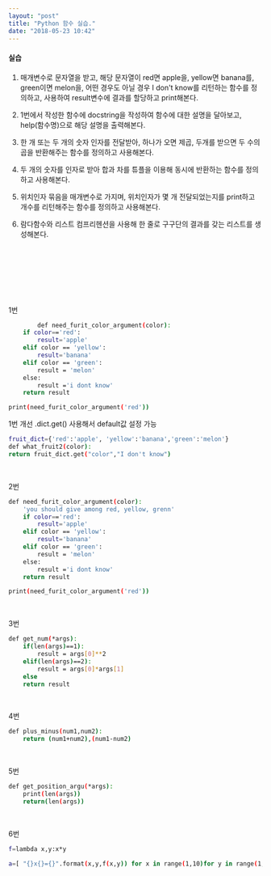```yaml
---
layout: "post"
title: "Python 함수 실습."
date: "2018-05-23 10:42"
---
```


#### 실습
1. 매개변수로 문자열을 받고, 해당 문자열이 red면 apple을, yellow면 banana를, green이면 melon을, 어떤 경우도 아닐 경우 I don't know를 리턴하는 함수를 정의하고, 사용하여 result변수에 결과를 할당하고 print해본다.

2. 1번에서 작성한 함수에 docstring을 작성하여 함수에 대한 설명을 달아보고, help(함수명)으로 해당 설명을 출력해본다.

3. 한 개 또는 두 개의 숫자 인자를 전달받아, 하나가 오면 제곱, 두개를 받으면 두 수의 곱을 반환해주는 함수를 정의하고 사용해본다.
4. 두 개의 숫자를 인자로 받아 합과 차를 튜플을 이용해 동시에 반환하는 함수를 정의하고 사용해본다.

5. 위치인자 묶음을 매개변수로 가지며, 위치인자가 몇 개 전달되었는지를 print하고 개수를 리턴해주는 함수를 정의하고 사용해본다.
6. 람다함수와 리스트 컴프리헨션을 사용해 한 줄로 구구단의 결과를 갖는 리스트를 생성해본다.



<br><br><br><br><br><br>



1번

```bash
        def need_furit_color_argument(color):
    if color=='red':
        result='apple'
    elif color == 'yellow':
        result='banana'
    elif color == 'green':
        result = 'melon'
    else:
        result ='i dont know'
    return result

print(need_furit_color_argument('red'))
```

1번 개선 .dict.get() 사용해서 default값 설정 가능
```bash
fruit_dict={'red':'apple', 'yellow':'banana','green':'melon'}
def what_fruit2(color):
return fruit_dict.get("color","I don't know")
```


<br>


2번

```bash
def need_furit_color_argument(color):
    'you should give among red, yellow, grenn'
    if color=='red':
        result='apple'
    elif color == 'yellow':
        result='banana'
    elif color == 'green':
        result = 'melon'
    else:
        result ='i dont know'
    return result

print(need_furit_color_argument('red'))
```

<br>

3번

```bash
def get_num(*args):
    if(len(args)==1):
        result = args[0]**2
    elif(len(args)==2):
        result = args[0]*args[1]
    else
    return result
```


<br>

4번
```bash
def plus_minus(num1,num2):
    return (num1+num2),(num1-num2)
```

<br>

5번
```bash
def get_position_argu(*args):
    print(len(args))
    return(len(args))
```

<br>

6번
```bash
f=lambda x,y:x*y

a=[ "{}x{}={}".format(x,y,f(x,y)) for x in range(1,10)for y in range(1,10)]

```
